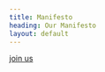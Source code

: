 ```yaml
---
title: Manifesto
heading: Our Manifesto
layout: default
---
```



 [join us][join]


[Co-operative Technologists]: /about
[join]: /join
